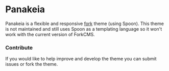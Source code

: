# Panakeia

Panakeia is a flexible and responsive [fork](http://fork-cms.com) theme (using Spoon). This theme is not maintained and still uses Spoon as a templating language so it won't work with the current version of ForkCMS.

### Contribute

 If you would like to help improve and develop the theme you can submit issues or fork the theme.
